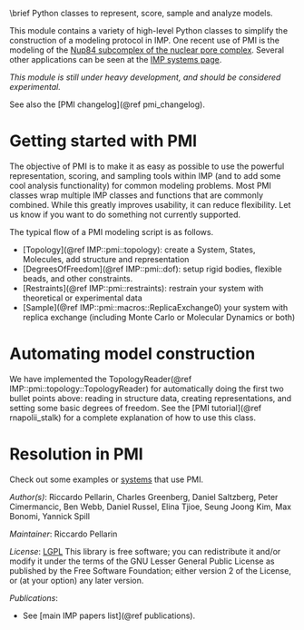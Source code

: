 \brief Python classes to represent, score, sample and analyze models.

This module contains a variety of high-level Python
classes to simplify the construction of a modeling protocol in IMP. One recent
use of PMI is the modeling of the
[Nup84 subcomplex of the nuclear pore complex](http://salilab.org/nup84/).
Several other applications can be seen at the
[IMP systems page](http://integrativemodeling.org/systems/?tag=PMI).

_This module is still under heavy development, and should be considered experimental._

See also the [PMI changelog](@ref pmi_changelog).

# Getting started with PMI
The objective of PMI is to make it as easy as possible to use the powerful representation,
scoring, and sampling tools within IMP (and to add some cool analysis functionality) for common modeling problems.
Most PMI classes wrap multiple IMP classes and functions that are commonly combined.
While this greatly improves usability, it can reduce flexibility. Let us know if you want to do something not currently supported.

The typical flow of a PMI modeling script is as follows.
* [Topology](@ref IMP::pmi::topology): create a System, States, Molecules, add structure and representation
* [DegreesOfFreedom](@ref IMP::pmi::dof): setup rigid bodies, flexible beads, and other constraints.
* [Restraints](@ref IMP::pmi::restraints): restrain your system with theoretical or experimental data
* [Sample](@ref IMP::pmi::macros::ReplicaExchange0) your system with replica exchange (including Monte Carlo or Molecular Dynamics or both)

# Automating model construction
We have implemented the TopologyReader(@ref IMP::pmi::topology::TopologyReader) for automatically doing the first two bullet points above:
reading in structure data, creating representations, and setting some basic degrees of freedom.
See the [PMI tutorial](@ref rnapolii_stalk) for a complete explanation of how to use this class.

# Resolution in PMI
Check out some examples or [systems](http://integrativemodeling.org/systems/?tag=PMI) that use PMI.

_Author(s)_: Riccardo Pellarin, Charles Greenberg, Daniel Saltzberg, Peter Cimermancic,  Ben Webb, Daniel Russel,  Elina Tjioe, Seung Joong Kim, Max Bonomi, Yannick Spill

_Maintainer_: Riccardo Pellarin

_License_: [LGPL](http://www.gnu.org/licenses/old-licenses/lgpl-2.1.html)
This library is free software; you can redistribute it and/or
modify it under the terms of the GNU Lesser General Public
License as published by the Free Software Foundation; either
version 2 of the License, or (at your option) any later version.

_Publications_:
 - See [main IMP papers list](@ref publications).
